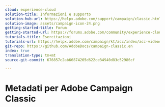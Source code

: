 ```yaml
---
cloud: experience-cloud
solution-title: Informazioni e supporto
solution-hub-url: https://helpx.adobe.com/support/campaign/classic.html
solution-image: assets/campaign-icon-24.png
getting-started-title: Forum
getting-started-url: https://forums.adobe.com/community/experience-cloud/marketing-cloud/campaign/classic
tutorials-title: Esercitazioni
tutorials-url: https://helpx.adobe.com/campaign/kt/acc/index/acc-videos.html
git-repo: https://github.com/AdobeDocs/campaign-classic.en
index: true
translation-type: tm+mt
source-git-commit: 676857c2ab66874265d622ce34940d83c52986cf

---
```



# Metadati per Adobe Campaign Classic
